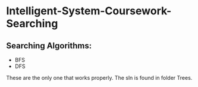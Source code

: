 # Intelligent-System-Coursework-Searching
## Searching Algorithms:
* BFS
* DFS

These are the only one that works properly.
The sln is found in folder Trees.
